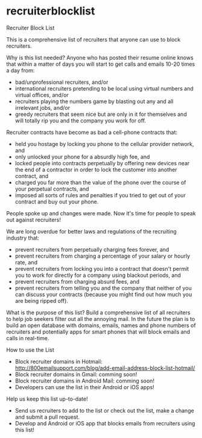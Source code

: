 
# recruiterblocklist
Recruiter Block List

This is a comprehensive list of recruiters that anyone can use to block recruiters.

Why is this list needed?
Anyone who has posted their resume online knows that within a matter of days you will start to get calls and emails 10-20 times a day from:
  - bad/unprofessional recruiters, and/or
  - international recruiters pretending to be local using virtual numbers and virtual offices, and/or
  - recruiters playing the numbers game by blasting out any and all irrelevant jobs, and/or
  - greedy recruiters that seem nice but are only in it for themselves and will totally rip you and the company you work for off.

Recruiter contracts have become as bad a cell-phone contracts that:
  - held you hostage by locking you phone to the cellular provider network, and
  - only unlocked your phone for a absurdly high fee, and
  - locked people into contracts perpetually by offering new devices near the end of a contractor in order to lock the customer into another contract, and
  - charged you far more than the value of the phone over the course of your perpetual contracts, and
  - imposed all sorts of rules and penalties if you tried to get out of your contract and buy out your phone.
  
People spoke up and changes were made. Now it's time for people to speak out against recruiters!

We are long overdue for better laws and regulations of the recruiting industry that:
  - prevent recruiters from perpetually charging fees forever, and
  - prevent recruiters from charging a percentage of your salary or hourly rate, and
  - prevent recruiters from locking you into a contract that doesn't permit you to work for directly for a company using blackout periods, and
  - prevent recruiters from charging absurd fees, and
  - prevent recruiters from telling you and the company that neither of you can discuss your contracts (because you might find out how much you are being ripped off).

What is the purpose of this list?
Build a comprehensive list of all recruiters to help job seekers filter out all the annoying mail. In the future the plan is to build an open database with domains, emails, names and phone numbers of recruiters and potentially apps for smart phones that will block emails and calls in real-time.

How to use the List
  - Block recruiter domains in Hotmail: http://800emailsupport.com/blog/add-email-address-block-list-hotmail/
  - Block recruiter domains in Gmail: comming soon!
  - Block recruiter domains in Android Mail: comming soon!
  - Developers can use the list in their Android or iOS apps!

Help us keep this list up-to-date!
  - Send us recruiters to add to the list or check out the list, make a change and submit a pull request.
  - Develop and Android or iOS app that blocks emails from recruiters using this list!
